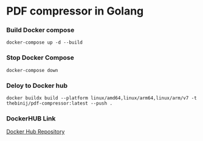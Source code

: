 # PDF compressor in Golang

### Build Docker compose
``` shell
docker-compose up -d --build
```

### Stop Docker Compose

``` shell
docker-compose down      
```

### Deloy to Docker hub
```shell
docker buildx build --platform linux/amd64,linux/arm64,linux/arm/v7 -t thebinij/pdf-compressor:latest --push .

```

### DockerHUB Link

[Docker Hub Repository](https://hub.docker.com/r/thebinij/pdf-compressor)

